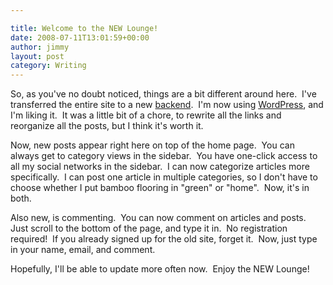 ```yaml
---

title: Welcome to the NEW Lounge!
date: 2008-07-11T13:01:59+00:00
author: jimmy
layout: post
category: Writing
---
```


  So, as you've no doubt noticed, things are a bit different around here.  I've transferred the entire site to a new <a href="http://en.wikipedia.org/wiki/Back-end_database" target="_blank">backend</a>.  I'm now using <a href="http://wordpress.com/" target="_blank">WordPress</a>, and I'm liking it.  It was a little bit of a chore, to rewrite all the links and reorganize all the posts, but I think it's worth it.</p> 
  
  <p>
    Now, new posts appear right here on top of the home page.  You can always get to category views in the sidebar.  You have one-click access to all my social networks in the sidebar.  I can now categorize articles more specifically.  I can post one article in multiple categories, so I don't have to choose whether I put bamboo flooring in "green" or "home".  Now, it's in both.
  </p>
  
  <p>
    Also new, is commenting.  You can now comment on articles and posts.  Just scroll to the bottom of the page, and type it in.  No registration required!  If you already signed up for the old site, forget it.  Now, just type in your name, email, and comment.
  </p>
  
  <p>
    Hopefully, I'll be able to update more often now.  Enjoy the NEW Lounge!
  </p>
